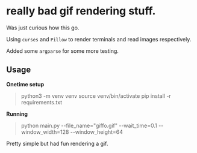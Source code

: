 # really bad gif rendering stuff.

Was just curious how this go.

Using `curses` and `Pillow` to render terminals and read images respectively.

Added some `argparse` for some more testing.

## Usage

**Onetime setup**

> python3 -m venv venv
> source venv/bin/activate
> pip install -r requirements.txt

**Running**

> python main.py --file_name="giffo.gif" --wait_time=0.1 --window_width=128 --window_height=64


Pretty simple but had fun rendering a gif.
